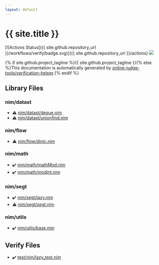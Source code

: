 ```yaml
---
layout: default
---
```


<!-- mathjax config similar to math.stackexchange -->
<script type="text/javascript" async
  src="https://cdnjs.cloudflare.com/ajax/libs/mathjax/2.7.5/MathJax.js?config=TeX-MML-AM_CHTML">
</script>
<script type="text/x-mathjax-config">
  MathJax.Hub.Config({
    TeX: { equationNumbers: { autoNumber: "AMS" }},
    tex2jax: {
      inlineMath: [ ['$','$'] ],
      processEscapes: true
    },
    "HTML-CSS": { matchFontHeight: false },
    displayAlign: "left",
    displayIndent: "2em"
  });
</script>

<script type="text/javascript" src="https://cdnjs.cloudflare.com/ajax/libs/jquery/3.4.1/jquery.min.js"></script>
<script src="https://cdn.jsdelivr.net/npm/jquery-balloon-js@1.1.2/jquery.balloon.min.js" integrity="sha256-ZEYs9VrgAeNuPvs15E39OsyOJaIkXEEt10fzxJ20+2I=" crossorigin="anonymous"></script>
<script type="text/javascript" src="assets/js/copy-button.js"></script>
<link rel="stylesheet" href="assets/css/copy-button.css" />


# {{ site.title }}

[![Actions Status]({{ site.github.repository_url }}/workflows/verify/badge.svg)]({{ site.github.repository_url }}/actions)
<a href="{{ site.github.repository_url }}"><img src="https://img.shields.io/github/last-commit/{{ site.github.owner_name }}/{{ site.github.repository_name }}" /></a>

{% if site.github.project_tagline %}{{ site.github.project_tagline }}{% else %}This documentation is automatically generated by <a href="https://github.com/online-judge-tools/verification-helper">online-judge-tools/verification-helper</a>.{% endif %}

## Library Files

<div id="1b8732700e69194ebf9f993f934ce42d"></div>

### nim/datast

* :warning: <a href="library/nim/datast/deque.nim.html">nim/datast/deque.nim</a>
* :warning: <a href="library/nim/datast/unionfind.nim.html">nim/datast/unionfind.nim</a>


<div id="49819a369e0575799fa91c6b01a4bf57"></div>

### nim/flow

* :warning: <a href="library/nim/flow/dinic.nim.html">nim/flow/dinic.nim</a>


<div id="bd14bd52ccff4808e6325845b40c8b47"></div>

### nim/math

* :heavy_check_mark: <a href="library/nim/math/mathMod.nim.html">nim/math/mathMod.nim</a>
* :heavy_check_mark: <a href="library/nim/math/modint.nim.html">nim/math/modint.nim</a>


<div id="1698669b3e8f840124934f80c60539e2"></div>

### nim/segt

* :heavy_check_mark: <a href="library/nim/segt/lazy.nim.html">nim/segt/lazy.nim</a>
* :warning: <a href="library/nim/segt/segt.nim.html">nim/segt/segt.nim</a>


<div id="004982f169dc86a24617d5ee8c1574a7"></div>

### nim/utils

* :heavy_check_mark: <a href="library/nim/utils/base.nim.html">nim/utils/base.nim</a>


## Verify Files

* :heavy_check_mark: <a href="verify/test/nim/lazy_test.nim.html">test/nim/lazy_test.nim</a>


